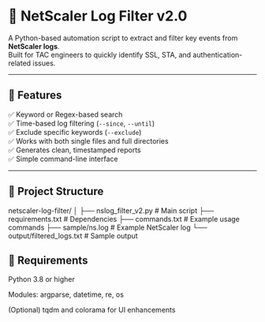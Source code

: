 # 🧠 NetScaler Log Filter v2.0

A Python-based automation script to extract and filter key events from **NetScaler logs**.  
Built for TAC engineers to quickly identify SSL, STA, and authentication-related issues.

---

## 🚀 Features
✅ Keyword or Regex-based search  
✅ Time-based log filtering (`--since`, `--until`)  
✅ Exclude specific keywords (`--exclude`)  
✅ Works with both single files and full directories  
✅ Generates clean, timestamped reports  
✅ Simple command-line interface  

---

## 📂 Project Structure
netscaler-log-filter/
│
├── nslog_filter_v2.py # Main script
├── requirements.txt # Dependencies
├── commands.txt # Example usage commands
├── sample/ns.log # Example NetScaler log
└── output/filtered_logs.txt # Sample output


## 🧰 Requirements

Python 3.8 or higher

Modules: argparse, datetime, re, os

(Optional) tqdm and colorama for UI enhancements
